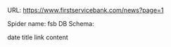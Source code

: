 URL: https://www.firstservicebank.com/news?page=1

Spider name: fsb
DB Schema:

date
title
link
content
